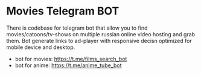 # Movies Telegram BOT

There is codebase for telegram bot that allow you to find movies/catoons/tv-shows on multiple russian online video hosting and grab them.
Bot generate links to ad-player with responsive decisn optimized for mobile device and desktop.

 * bot for movies: https://t.me/films_search_bot
 * bot for anime: https://t.me/anime_tube_bot

